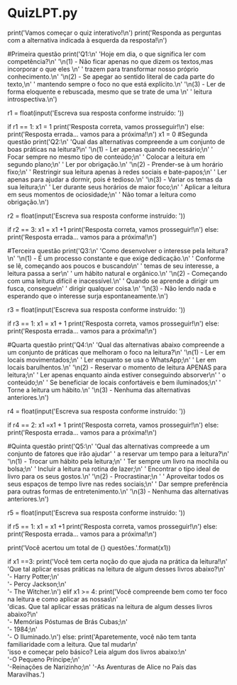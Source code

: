 # QuizLPT.py

print('Vamos começar o quiz interativo!\n')
print('Responda as perguntas com a alternativa indicada à esquerda da resposta!\n')

#Primeira questão
print('Q1:\n'
      'Hoje em dia, o que significa ler com competência?\n'
      '\n(1) - Não ficar apenas no que dizem os textos,mas incorporar o que eles \n' 
      '      trazem para transformar nosso próprio conhecimento.\n'
      '\n(2) - Se apegar ao sentido literal de cada parte do texto,\n'
      '      mantendo sempre o foco no que está explícito.\n'
      '\n(3) - Ler de forma eloquente e rebuscada, mesmo que se trate de uma \n'
      '      leitura introspectiva.\n')

r1 = float(input('Escreva sua resposta conforme instruído: '))

if r1 == 1:
  x1 = 1
  print('Resposta correta, vamos prosseguir!\n')
else:
  print('Resposta errada... vamos para a próxima!\n')
  x1 = 0
#Segunda questão
print('Q2:\n'
      'Qual das alternativas compreende a um conjunto de boas práticas na leitura?\n'
      '\n(1) - Ler apenas quando necessário;\n'
      '      Focar sempre no mesmo tipo de conteúdo;\n'
      '      Colocar a leitura em segundo plano;\n'
      '      Ler por obrigação.\n'
      '\n(2) - Prender-se à um horário fixo;\n'
      '      Restringir sua leitura apenas à redes sociais e bate-papos;\n'
      '      Ler apenas para ajudar a dormir, pois é tedioso.\n'
      '\n(3) - Variar os temas da sua leitura;\n'
      '      Ler durante seus horários de maior foco;\n'
      '      Aplicar a leitura em seus momentos de ociosidade;\n'
      '      Não tomar a leitura como obrigação.\n')

r2 = float(input('Escreva sua resposta conforme instruído: '))

if r2 == 3:
  x1 = x1 +1
  print('Resposta correta, vamos prosseguir!\n')
else:
  print('Resposta errada... vamos para a próxima!\n')

#Terceira questão
print('Q3:\n'
      'Como desenvolver o interesse pela leitura?\n'
      '\n(1) -  É um processo constante e que exige dedicação.\n'
      '       Conforme se lê, começando aos poucos e buscando\n'
      '       temas de seu interesse, a leitura passa a ser\n'
      '       um hábito natural e orgânico.\n'
      '\n(2) -  Começando com uma leitura difícil e inacessível.\n'
      '       Quando se aprende a dirigir um fusca, consegue\n'
      '       dirigir qualquer coisa.\n'
      '\n(3) -  Não lendo nada e esperando que o interesse surja espontaneamente.\n')

r3 = float(input('Escreva sua resposta conforme instruído: '))

if r3 == 1:
  x1 = x1 + 1
  print('Resposta correta, vamos prosseguir!\n')
else:
  print('Resposta errada... vamos para a próxima!\n')

#Quarta questão
print('Q4:\n'
      'Qual das alternativas abaixo compreende a um conjunto de práticas que melhoram o foco na leitura?\n'
      '\n(1) - Ler em locais movimentados;\n'
      '      Ler enquanto se usa o WhatsApp;\n'
      '      Ler em locais barulhentos.\n'
      '\n(2) - Reservar o momento de leitura APENAS para leitura;\n'
      '      Ler apenas enquanto ainda estiver conseguindo absorver\n'
      '      o conteúdo;\n'
      '      Se beneficiar de locais confortáveis e bem iluminados;\n'
      '      Torne a leitura um hábito.\n'
      '\n(3) - Nenhuma das alternativas anteriores.\n')

r4 = float(input('Escreva sua resposta conforme instruído: '))

if r4 == 2:
  x1 =x1 + 1
  print('Resposta correta, vamos prosseguir!\n')
else:
  print('Resposta errada... vamos para a próxima!\n')

#Quinta questão
print('Q5:\n'
      'Qual das alternativas compreede a um conjunto de fatores que irão ajudar' 
      ' a reservar um tempo para a leitura?\n'
      '\n(1) -   Trocar um hábito pela leitura;\n'
      '        Ter sempre um livro na mochila ou bolsa;\n'
      '        Incluir a leitura na rotina de lazer;\n'
      '        Encontrar o tipo ideal de livro para os seus gostos.\n'
      '\n(2) -   Procrastinar;\n '
      '       Aproveitar todos os seus espaços de tempo livre nas redes sociais;\n'
      '        Dar sempre preferência para outras formas de entretenimento.\n'
      '\n(3) - Nenhuma das alternativas anteriores.\n')

r5 = float(input('Escreva sua resposta conforme instruído: '))

if r5 == 1:
  x1 = x1 +1
  print('Resposta correta, vamos prosseguir!\n')
else:
  print('Resposta errada... vamos para a próxima!\n')

print('Você acertou um total de {} questões.'.format(x1))

if x1 ==3:
  print('Você tem certa noção do que ajuda na prática da leitura!\n'\
  'Que tal aplicar essas práticas na leitura de algum desses livros abaixo?\n'\
  '- Harry Potter;\n'\
  '- Percy Jackson;\n'\
  '- The Witcher.\n')
elif x1 >= 4:
  print('Você compreende bem como ter foco na leitura e como aplicar as nossas\n'\
  'dicas. Que tal aplicar essas práticas na leitura de algum desses livros abaixo?\n'\
  '- Memórias Póstumas de Brás Cubas;\n'\
  '- 1984;\n'\
  '- O Iluminado.\n')
else:
  print('Aparetemente, você não tem tanta familiaridade com a leitura. Que tal mudar\n'\
    'isso e começar pelo básico? Leia algum dos livros abaixo:\n'\
    '-O Pequeno Príncipe;\n'\
    '-Reinações de Narizinho;\n'
    '-As Aventuras de Alice no País das Maravilhas.')

